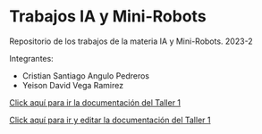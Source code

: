 # Trabajos IA y Mini-Robots
Repositorio de los trabajos de la materia IA y Mini-Robots. 2023-2

Integrantes:

- Cristian Santiago Angulo Pedreros
- Yeison David Vega Ramirez



[Click aquí para ir la documentación del Taller 1](https://www.overleaf.com/read/rbkvqwywxyvb)

[Click aquí para ir y editar la documentación del Taller 1](https://www.overleaf.com/3874432775ktwtkwpwrnyz)


